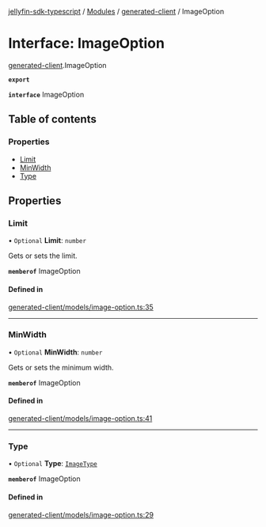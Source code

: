[jellyfin-sdk-typescript](../README.md) / [Modules](../modules.md) / [generated-client](../modules/generated_client.md) / ImageOption

# Interface: ImageOption

[generated-client](../modules/generated_client.md).ImageOption

**`export`**

**`interface`** ImageOption

## Table of contents

### Properties

- [Limit](generated_client.ImageOption.md#limit)
- [MinWidth](generated_client.ImageOption.md#minwidth)
- [Type](generated_client.ImageOption.md#type)

## Properties

### Limit

• `Optional` **Limit**: `number`

Gets or sets the limit.

**`memberof`** ImageOption

#### Defined in

[generated-client/models/image-option.ts:35](https://github.com/thornbill/jellyfin-sdk-typescript/blob/e430881/src/generated-client/models/image-option.ts#L35)

___

### MinWidth

• `Optional` **MinWidth**: `number`

Gets or sets the minimum width.

**`memberof`** ImageOption

#### Defined in

[generated-client/models/image-option.ts:41](https://github.com/thornbill/jellyfin-sdk-typescript/blob/e430881/src/generated-client/models/image-option.ts#L41)

___

### Type

• `Optional` **Type**: [`ImageType`](../enums/generated_client.ImageType.md)

**`memberof`** ImageOption

#### Defined in

[generated-client/models/image-option.ts:29](https://github.com/thornbill/jellyfin-sdk-typescript/blob/e430881/src/generated-client/models/image-option.ts#L29)
